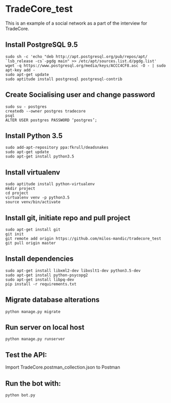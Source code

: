 # TradeCore_test
This is an example of a social network as a part of the interview for TradeCore.

## Install PostgreSQL 9.5
```
sudo sh -c 'echo "deb http://apt.postgresql.org/pub/repos/apt/ `lsb_release -cs`-pgdg main" >> /etc/apt/sources.list.d/pgdg.list'
wget -q https://www.postgresql.org/media/keys/ACCC4CF8.asc -O - | sudo apt-key add -
sudo apt-get update
sudo aptitude install postgresql postgresql-contrib
```
## Create Socialising user and change password
```
sudo su - postgres
createdb --owner postgres tradecore
psql
ALTER USER postgres PASSWORD ‘postgres’;
```
## Install Python 3.5
```
sudo add-apt-repository ppa:fkrull/deadsnakes
sudo apt-get update
sudo apt-get install python3.5
```
## Install virtualenv
```
sudo aptitude install python-virtualenv
mkdir project
cd project
virtualenv venv -p python3.5
source venv/bin/activate
```
## Install git, initiate repo and pull project
```
sudo apt-get install git
git init
git remote add origin https://github.com/milos-mandic/tradecore_test
git pull origin master
```
## Install dependencies
```
sudo apt-get install libxml2-dev libxslt1-dev python3.5-dev
sudo apt-get install python-psycopg2
sudo apt-get install libpq-dev
pip install -r requirements.txt
```
## Migrate database alterations
```
python manage.py migrate
```
## Run server on local host
```
python manage.py runserver
```
## Test the API:
Import TradeCore.postman_collection.json to Postman
## Run the bot with:
```
python bot.py
```